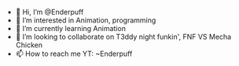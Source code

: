 - 👋 Hi, I’m @Enderpuff
- 👀 I’m interested in Animation, programming 
- 🌱 I’m currently learning Animation
- 💞️ I’m looking to collaborate on T3ddy night funkin', FNF VS Mecha Chicken
- 📫 How to reach me YT: ~Enderpuff

<!---
Enderpuff/Enderpuff is a ✨ special ✨ repository because its `README.md` (this file) appears on your GitHub profile.
You can click the Preview link to take a look at your changes.
--->
